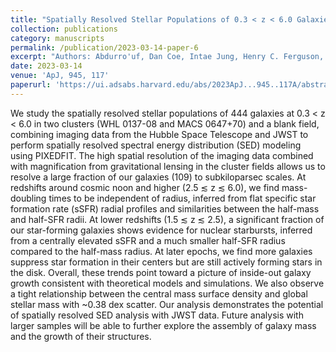 ```yaml
---
title: "Spatially Resolved Stellar Populations of 0.3 < z < 6.0 Galaxies in WHL 0137-08 and MACS 0647+70 Clusters as Revealed by JWST: How Do Galaxies Grow and Quench over Cosmic Time?"
collection: publications
category: manuscripts
permalink: /publication/2023-03-14-paper-6
excerpt: "Authors: Abdurro'uf, Dan Coe, Intae Jung, Henry C. Ferguson, Gabriel Brammer, Kartheik G. Iyer, Larry D. Bradley, Pratika Dayal, Rogier A. Windhorst, Adi Zitrin, Ashish Kumar Meena, Masamune Oguri, Jose M. Diego, Vasily Kokorev, Paola Dimauro, Angela Adamo, Christopher J. Conselice, Brian Welch, Eros Vanzella, Tiger Yu-Yang Hsiao, Xinfeng Xu, Namrata Roy, and Celia R. Mulcahey"
date: 2023-03-14
venue: 'ApJ, 945, 117'
paperurl: 'https://ui.adsabs.harvard.edu/abs/2023ApJ...945..117A/abstract'
---
```


We study the spatially resolved stellar populations of 444 galaxies at 0.3 < z < 6.0 in two clusters (WHL 0137-08 and MACS 0647+70) and a blank field, combining imaging data from the Hubble Space Telescope and JWST to perform spatially resolved spectral energy distribution (SED) modeling using PIXEDFIT. The high spatial resolution of the imaging data combined with magnification from gravitational lensing in the cluster fields allows us to resolve a large fraction of our galaxies (109) to subkiloparsec scales. At redshifts around cosmic noon and higher (2.5 ≲ z ≲ 6.0), we find mass-doubling times to be independent of radius, inferred from flat specific star formation rate (sSFR) radial profiles and similarities between the half-mass and half-SFR radii. At lower redshifts (1.5 ≲ z ≲ 2.5), a significant fraction of our star-forming galaxies shows evidence for nuclear starbursts, inferred from a centrally elevated sSFR and a much smaller half-SFR radius compared to the half-mass radius. At later epochs, we find more galaxies suppress star formation in their centers but are still actively forming stars in the disk. Overall, these trends point toward a picture of inside-out galaxy growth consistent with theoretical models and simulations. We also observe a tight relationship between the central mass surface density and global stellar mass with ~0.38 dex scatter. Our analysis demonstrates the potential of spatially resolved SED analysis with JWST data. Future analysis with larger samples will be able to further explore the assembly of galaxy mass and the growth of their structures.
